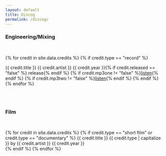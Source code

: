 ```yaml
---
layout: default
title: Discog
permalink: /discog/
---
```


### Engineering/Mixing 

<br>

{% for credit in site.data.credits %}
  {% if credit.type == "record" %}

  <span class="credit-title">{{ credit.title }}</span> 
  <span class="credit-artist">{{ credit.artist }}</span>
  <span class="credit-year">{{ credit.year }}</span>{% if credit.released == "false" %}<span> release</span>{% endif %} {% if credit.mp3one != "false" %}<span class="credit-mp3"><a  href="{{ site.url | prepend: site.baseurl }}/assets/mp3/{{ credit.mp3one }}" target="_blank" type="audio/mp3">listen</a></span>{% endif %}
  {% if credit.mp3two != "false" %}<span class="credit-mp3"><a  href="{{ site.url | prepend: site.baseurl }}/assets/mp3/{{ credit.mp3two }}" target="_blank" type="audio/mp3">listen</a></span>{% endif %}
  {% endif %}
{% endfor %}

<br><br> 

### Film

<br> 

{% for credit in site.data.credits %}
  {% if credit.type == "short film" or credit.type == "documentary" %}
  <span class="credit-title">{{ credit.title }}</span>
  <span class="credit-type">{{ credit.type | capitalize }}</span> by <span class="credit-artist">{{ credit.artist }}</span>
  <span class="credit-year">{{ credit.year }}</span><br>
  {% endif %}
{% endfor %}


